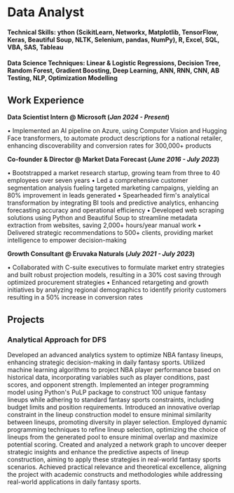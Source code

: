 # Data Analyst

#### Technical Skills: ython (ScikitLearn, Networkx, Matplotlib, TensorFlow, Keras, Beautiful Soup, NLTK, Selenium, pandas, NumPy), R, Excel, SQL, VBA, SAS, Tableau

#### Data Science Techniques: Linear & Logistic Regressions, Decision Tree, Random Forest, Gradient Boosting, Deep Learning, ANN, RNN, CNN, AB Testing, NLP, Optimization Modelling

## Work Experience
**Data Scientist Intern @ Microsoft (_Jan 2024 - Present_)**

•	Implemented an AI pipeline on Azure, using Computer Vision and Hugging Face transformers, to automate product descriptions for a national retailer, enhancing discoverability and conversion rates for 300,000+ products


**Co-founder & Director @ Market Data Forecast (_June 2016 - July 2023_)**

•	Bootstrapped a market research startup, growing team from three to 40 employees over seven years
•	Led a comprehensive customer segmentation analysis fueling targeted marketing campaigns, yielding an 80% improvement in leads generated
•	Spearheaded firm's analytical transformation by integrating BI tools and predictive analytics, enhancing forecasting accuracy and operational efficiency
•	Developed web scraping solutions using Python and Beautiful Soup to streamline metadata extraction from websites, saving 2,000+ hours/year manual work
•	Delivered strategic recommendations to 500+ clients, providing market intelligence to empower decision-making

**Growth Consultant @ Eruvaka Naturals (_July 2021 - July 2023_)**

•	Collaborated with C-suite executives to formulate market entry strategies and built robust projection models, resulting in a 30% cost saving through optimized procurement strategies
•	Enhanced retargeting and growth initiatives by analyzing regional demographics to identify priority customers resulting in a 50% increase in conversion rates


## Projects 
### Analytical Approach for DFS
 
Developed an advanced analytics system to optimize NBA fantasy lineups, enhancing strategic decision-making in daily fantasy sports.
Utilized machine learning algorithms to project NBA player performance based on historical data, incorporating variables such as player conditions, past scores, and opponent strength.
Implemented an integer programming model using Python's PuLP package to construct 100 unique fantasy lineups while adhering to standard fantasy sports constraints, including budget limits and position requirements.
Introduced an innovative overlap constraint in the lineup construction model to ensure minimal similarity between lineups, promoting diversity in player selection.
Employed dynamic programming techniques to refine lineup selection, optimizing the choice of lineups from the generated pool to ensure minimal overlap and maximize potential scoring.
Created and analyzed a network graph to uncover deeper strategic insights and enhance the predictive aspects of lineup construction, aiming to apply these strategies in real-world fantasy sports scenarios.
Achieved practical relevance and theoretical excellence, aligning the project with academic constructs and methodologies while addressing real-world applications in daily fantasy sports.
 
